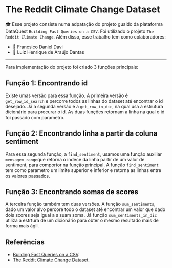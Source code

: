 # The Reddit Climate Change Dataset
:mortar_board:
Esse projeto consiste numa adpatação do projeto guaido da plataforma DataQuest `Building Fast Queries on a CSV`. Foi utilizado o projeto 
`The Reddit Climate Change`.
Além disso, esse trabalho tem como colaboradores:
* :construction_worker: Francsico Daniel Davi
* :construction_worker: Luiz Henrique de Araújo Dantas 
---
Para implementação do projeto foi criado 3 funções principais:
## Função 1: Encontrando id 
Existe umas versão para essa função. A primeira versão é `get_row_id_search` e  percorre todos as linhas do dataset até encontrar o id desejado. Já a segunda versão é a `get_row_in_dic`, na qual usa a estrutura dicionário para  procurar o id. As duas funções retornam a linha na qual o id foi passado com parametro.

## Função 2: Encontrando linha a partir da coluna sentiment
Para essa segunda função, a `find_sentiment`, usamos uma função auxiliar `mensagem_range`que retorna o indece da linha partir de um valor de sentiment, para comportor na função principal. A função `find_sentiment` tem como parametro um limite superior e inferior e retorna as linhas entre os valores passados.

## Função 3: Encontrando somas de scores 
A terceira função também tem duas versões. A função `sum_sentiments`, dado um valor alvo percore todo o dataset até encontrar um valor que dado dois scores seja igual a s suam soma. 
Já função `sum_sentiments_in_dic` utiliza a estrtura de um dicionário para obter o mesmo resultado mais de forma mais ágil.

## Referências
* [Building Fast Queries on a CSV](https://github.com/dataquestio/solutions/blob/master/Mission481Solution.ipynb).
* [The Reddit Climate Change Dataset](https://www.kaggle.com/datasets/pavellexyr/the-reddit-climate-change-dataset).
